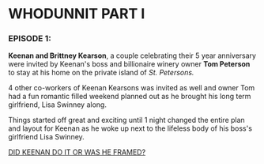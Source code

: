 # WHODUNNIT PART I

### EPISODE 1:

**Keenan and Brittney Kearson**, a couple celebrating their 5 year anniversary were invited by Keenan's boss and billionaire winery owner **Tom Peterson** to stay at his home on the private island of *St. Petersons.*

4 other co-workers of Keenan Kearsons was invited as well and owner Tom had a fun romantic filled weekend planned out as he brought his long term girlfriend, Lisa Swinney along. 

Things started off great and exciting until 1 night changed the entire plan and layout for Keenan as he woke up next to the lifeless body of his boss's girlfriend Lisa Swinney. 

[DID KEENAN DO IT OR WAS HE FRAMED?](./choice-1.md)



